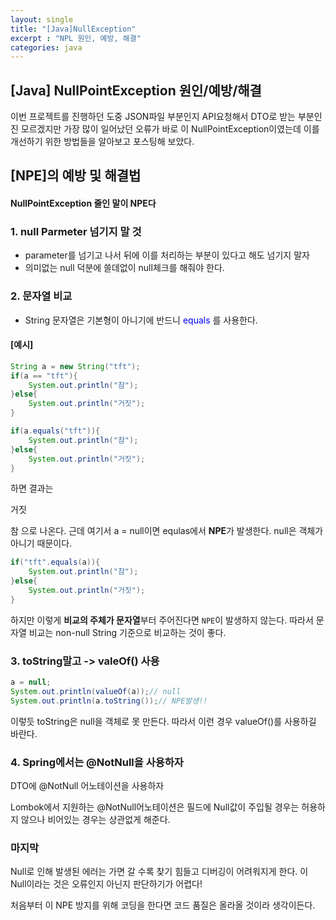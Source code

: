 ```yaml
---
layout: single
title: "[Java]NullException"
excerpt : "NPL 원인, 예방, 해결"
categories: java
---
```


## [Java] NullPointException 원인/예방/해결

이번 프로젝트를 진행하던 도중 JSON파일 부분인지 API요청해서 DTO로 받는 부분인진 모르겠지만 가장 많이 일어났던 오류가 바로 이 NullPointException이였는데 이를 개선하기 위한 방법들을 알아보고 포스팅해 보았다. 

## [NPE]의 예방 및 해결법
#### NullPointException 줄인 말이 NPE다

### 1. null Parmeter 넘기지 말 것
- parameter를 넘기고 나서 뒤에 이를 처리하는 부분이 있다고 해도 넘기지 말자
- 의미없는 null 덕분에 쓸데없이 null체크를 해줘야 한다. 

### 2. 문자열 비교 
- String 문자열은 기본형이 아니기에 반드니 <span style="color:blue"> equals </span>를 사용한다.

#### [예시]

```java
String a = new String("tft");
if(a == "tft"){
    System.out.println("참");
}else{
    System.out.println("거짓");
}

if(a.equals("tft")){
    System.out.println("참");
}else{
    System.out.println("거짓");
}
```
하면 결과는 

거짓

참  으로 나온다. 근데 여기서 a = null이면 equlas에서 **NPE**가 발생한다. null은 객체가 아니기 때문이다. 

```java
if("tft".equals(a)){
    System.out.println("참");
}else{
    System.out.println("거짓");
}
```
하지만 이렇게 **비교의 주체가 문자열**부터 주어진다면 `NPE`이 발생하지 않는다. 따라서 문자열 비교는 non-null String 기준으로 비교하는 것이 좋다. 

### 3. toString말고 -> valeOf() 사용

```java
a = null;
System.out.println(valueOf(a));// null
System.out.println(a.toString());// NPE발생!!
```
이렇듯 toString은 null을 객체로 못 만든다. 따라서 이런 경우 valueOf()를 사용하길 바란다. 

### 4. Spring에서는 @NotNull을 사용하자

DTO에 @NotNull 어노테이션을 사용하자

Lombok에서 지원하는 @NotNull어노테이션은 필드에 Null값이 주입될 경우는 허용하지 않으나 비어있는 경우는 상관없게 해준다. 

### 마지막
Null로 인해 발생된 에러는 가면 갈 수록 찾기 힘들고 디버깅이 어려워지게 한다. 이 Null이라는 것은 오류인지 아닌지 판단하기가 어렵다!

처음부터 이 NPE 방지를 위해 코딩을 한다면 코드 품질은 올라올 것이라 생각이든다. 